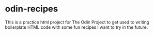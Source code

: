 # odin-recipes
This is a practice html project for The Odin Project to get used to writing boilerplate HTML code with some fun recipes I want to try in the future. 

